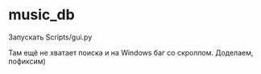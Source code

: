 # music_db

Запускать Scripts/gui.py

Там ещё не хватает поиска и на Windows баг со скроллом. Доделаем, пофиксим)
